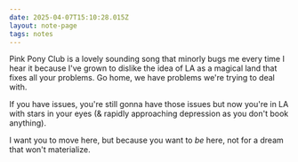 ```yaml
---
date: 2025-04-07T15:10:28.015Z
layout: note-page
tags: notes
---
```

Pink Pony Club is a lovely sounding song that minorly bugs me every time I hear it because I've grown to dislike the idea of LA as a magical land that fixes all your problems. Go home, we have problems we're trying to deal with.

If you have issues, you're still gonna have those issues but now you're in LA with stars in your eyes (& rapidly approaching depression as you don't book anything).

I want you to move here, but because you want to *be* here, not for a dream that won't materialize.
